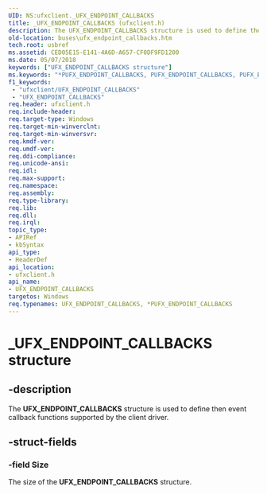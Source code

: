 ```yaml
---
UID: NS:ufxclient._UFX_ENDPOINT_CALLBACKS
title: _UFX_ENDPOINT_CALLBACKS (ufxclient.h)
description: The UFX_ENDPOINT_CALLBACKS structure is used to define then event callback functions supported by the client driver.
old-location: buses\ufx_endpoint_callbacks.htm
tech.root: usbref
ms.assetid: CED05E15-E141-4A6D-A657-CF0DF9FD1200
ms.date: 05/07/2018
keywords: ["UFX_ENDPOINT_CALLBACKS structure"]
ms.keywords: "*PUFX_ENDPOINT_CALLBACKS, PUFX_ENDPOINT_CALLBACKS, PUFX_ENDPOINT_CALLBACKS structure pointer [Buses], UFX_ENDPOINT_CALLBACKS, UFX_ENDPOINT_CALLBACKS structure [Buses], _UFX_ENDPOINT_CALLBACKS, buses.ufx_endpoint_callbacks, ufxclient/PUFX_ENDPOINT_CALLBACKS, ufxclient/UFX_ENDPOINT_CALLBACKS"
f1_keywords:
 - "ufxclient/UFX_ENDPOINT_CALLBACKS"
 - "UFX_ENDPOINT_CALLBACKS"
req.header: ufxclient.h
req.include-header: 
req.target-type: Windows
req.target-min-winverclnt: 
req.target-min-winversvr: 
req.kmdf-ver: 
req.umdf-ver: 
req.ddi-compliance: 
req.unicode-ansi: 
req.idl: 
req.max-support: 
req.namespace: 
req.assembly: 
req.type-library: 
req.lib: 
req.dll: 
req.irql: 
topic_type:
- APIRef
- kbSyntax
api_type:
- HeaderDef
api_location:
- ufxclient.h
api_name:
- UFX_ENDPOINT_CALLBACKS
targetos: Windows
req.typenames: UFX_ENDPOINT_CALLBACKS, *PUFX_ENDPOINT_CALLBACKS
---
```


# _UFX_ENDPOINT_CALLBACKS structure


## -description


The <b>UFX_ENDPOINT_CALLBACKS</b> structure is used to define then event callback functions supported by the client driver. 


## -struct-fields




### -field Size

The size of the <b>UFX_ENDPOINT_CALLBACKS</b>         structure.

